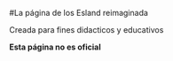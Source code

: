 #La página de los Esland reimaginada

Creada para fines didacticos y educativos

**Esta página no es oficial**
